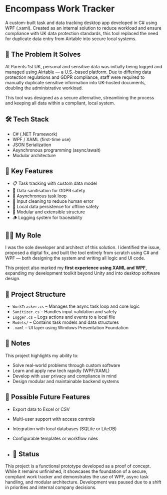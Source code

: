 # Encompass Work Tracker

A custom-built task and data tracking desktop app developed in C# using WPF (.xaml). Created as an internal solution to reduce workload and ensure compliance with UK data protection standards, this tool replaced the need for duplicate data entry from Airtable into secure local systems.

## 🧠 The Problem It Solves
At Parents 1st UK, personal and sensitive data was initially being logged and managed using Airtable — a U.S.-based platform. Due to differing data protection regulations and GDPR compliance, staff were required to manually duplicate sensitive information into UK-hosted documents, doubling the administrative workload.

This tool was designed as a secure alternative, streamlining the process and keeping all data within a compliant, local system.

## 🛠 Tech Stack
- C# (.NET Framework)
- WPF / XAML (first-time use)
- JSON Serialization
- Asynchronous programming (async/await)
- Modular architecture

## 🚀 Key Features
- 📋 Task tracking with custom data model
- 🔐 Data sanitisation for GDPR safety
- 🔁 Asynchronous task loop
- 🧹 Input cleaning to reduce human error
- 📄 Local data persistence for offline safety
- 📁 Modular and extensible structure
- 🪵 Logging system for traceability

## 👨‍💻 My Role
I was the sole developer and architect of this solution. I identified the issue, proposed a digital fix, and built the tool entirely from scratch using C# and WPF — both designing the system and writing all logic and UI code.

This project also marked my **first experience using XAML and WPF**, expanding my development toolkit beyond Unity and into desktop software design.

## 📁 Project Structure
- `WorkTracker.cs` – Manages the async task loop and core logic
- `Sanitizer.cs` – Handles input validation and safety
- `Logger.cs` – Logs actions and events to a local file
- `Models/` – Contains task models and data structures
- `.xaml` – UI layer using Windows Presentation Foundation

## 📝 Notes
This project highlights my ability to:
- Solve real-world problems through custom software
- Learn and apply new tech rapidly (WPF/XAML)
- Develop with user privacy and compliance in mind
- Design modular and maintainable backend systems

## 🧪 Possible Future Features
- Export data to Excel or CSV
- Multi-user support with access controls
- Integration with local databases (SQLite or LiteDB)
- Configurable templates or workflow rules

- ## 🚧 Status
This project is a functional prototype developed as a proof of concept. While it remains unfinished, it showcases the foundation of a secure, compliant work tracker and demonstrates the use of WPF, async task handling, and modular architecture. Development was paused due to a shift in priorities and internal company decisions.


